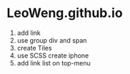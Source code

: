# LeoWeng.github.io
1. add link
2. use group div and span
3. create Tiles
4. use SCSS create iphone
5. add link list on top-menu
